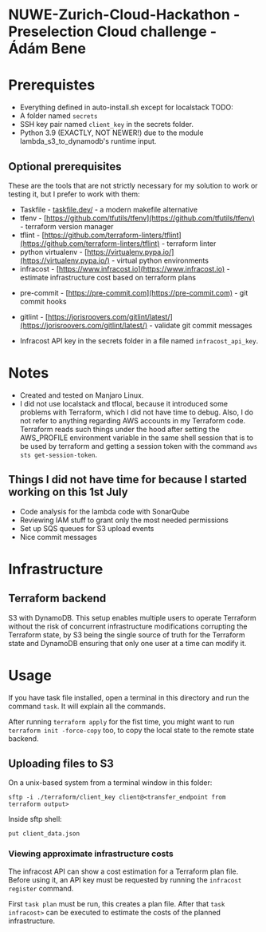 # NUWE-Zurich-Cloud-Hackathon - Preselection Cloud challenge - Ádám Bene
# Prerequistes

- Everything defined in auto-install.sh except for localstack
TODO:
- A folder named `secrets`
- SSH key pair named `client_key` in the secrets folder.
- Python 3.9 (EXACTLY, NOT NEWER!) due to the module lambda_s3_to_dynamodb's runtime input.

## Optional prerequisites

These are the tools that are not strictly necessary for my solution to work or testing it, but I prefer to work with them:
- Taskfile - [taskfile.dev/](taskfile.dev/) - a modern makefile alternative
- tfenv - [https://github.com/tfutils/tfenv](https://github.com/tfutils/tfenv) - terraform version manager
- tflint - [https://github.com/terraform-linters/tflint](https://github.com/terraform-linters/tflint) - terraform linter
- python virtualenv - [https://virtualenv.pypa.io/](https://virtualenv.pypa.io/) - virtual python environments
- infracost - [https://www.infracost.io](https://www.infracost.io) - estimate infrastructure cost based on terraform plans
<!-- - tfcmt - [https://github.com/suzuki-shunsuke/tfcmt](https://github.com/suzuki-shunsuke/tfcmt) -  -->
- pre-commit - [https://pre-commit.com](https://pre-commit.com) - git commit hooks
- gitlint - [https://jorisroovers.com/gitlint/latest/](https://jorisroovers.com/gitlint/latest/) - validate git commit messages

- Infracost API key in the secrets folder in a file named `infracost_api_key`.

# Notes

- Created and tested on Manjaro Linux.
- I did not use localstack and tflocal, because it introduced some problems with Terraform, which I did not have time to debug.
Also, I do not refer to anything regarding AWS accounts in my Terraform code. Terraform reads such things under the hood after setting the AWS_PROFILE environment variable in the same shell session that is to be used by terraform and getting a session token with the command `aws sts get-session-token`.

## Things I did not have time for because I started working on this 1st July

- Code analysis for the lambda code with SonarQube
- Reviewing IAM stuff to grant only the most needed permissions
- Set up SQS queues for S3 upload events
- Nice commit messages

# Infrastructure
## Terraform backend

S3 with DynamoDB. This setup enables multiple users to operate Terraform without the risk of concurrent infrastructure modifications corrupting the Terraform state, by S3 being the single source of truth for the Terraform state and DynamoDB ensuring that only one user at a time can modify it.

# Usage

If you have task file installed, open a terminal in this directory and run the command `task`. It will explain all the commands.

After running `terraform apply` for the fist time, you might want to run `terraform init -force-copy` too, to copy the local state to the remote state backend.

## Uploading files to S3

On a unix-based system from a terminal window in this folder:

`sftp -i ./terraform/client_key client@<transfer_endpoint from terraform output>`

Inside sftp shell:

`put client_data.json`

### Viewing approximate infrastructure costs
The infracost API can show a cost estimation for a Terraform plan file.
Before using it, an API key must be requested by running the `infracost register` command.

First `task plan` must be run, this creates a plan file.
After that `task infracost>` can be executed to estimate the costs of the planned infrastructure.
